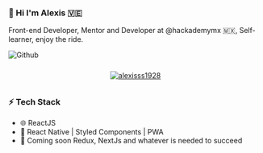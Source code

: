 ### 👋 Hi I'm Alexis 🇻🇪
Front-end Developer, Mentor and Developer at @hackademymx 🇲🇽, Self-learner, enjoy the ride.

![Github](https://github-readme-stats.vercel.app/api?username=alexisss1928&show_icons=true&hide_border=true&title_color=06446d&icon_color=06446d&bg_color=dddddd)

<p align="center">
<a href="https://github.com/alexisss1928"> <img align="center" src="https://github-readme-stats.vercel.app/api/top-langs/?username=alexisss1928&langs_count=5&title_color=FF66C4&text_color=8a919a&icon_color=6aa6f8&bg_color=22272e" alt="alexisss1928" style="padding:10px"/></a>
</p>

### ⚡ Tech Stack

* 🌐 ReactJS
* 🌱 React Native | Styled Components | PWA
* 💬 Coming soon Redux, NextJs and whatever is needed to succeed

<!--
**alexisss1928/alexisss1928** is a ✨ _special_ ✨ repository because its `README.md` (this file) appears on your GitHub profile.

Here are some ideas to get you started:

- 🔭 I’m currently working on ...
- 🌱 I’m currently learning ...
- 👯 I’m looking to collaborate on ...
- 🤔 I’m looking for help with ...
- 💬 Ask me about ...
- 📫 How to reach me: ...
- 😄 Pronouns: ...
- ⚡ Fun fact: ...
-->
